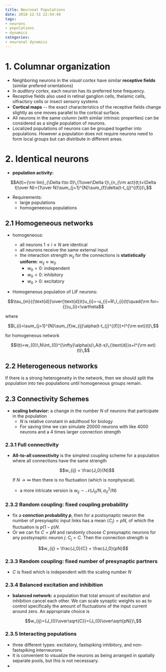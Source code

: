 ```yaml
---
title: Neuronal Populations
date: 2018-12-31 22:54:49
tags:
- neurons
- populations
- dynamics
categories:
- neuronal dynamics
---
```

# 1. Columnar organization

- Neighboring neurons in the _visual cortex_ have similar **receptive fields** (similar prefered orientations)
- In _auditory cortex_, each neuron has its preferred tone frequency.
- Receptive fields also used in retinal ganglion cells, thelamic cells, olfractory cells or insect sensory systems
- **Cortical maps** -- the exact characteristics of the receptive ﬁelds change slightly as one moves parallel to the cortical surface.
- All neurons in the same column (with similar intrinsic properties) can be considered as a single population of neurons.
- Localized populations of neurons can be grouped together into populations. However a population does not require neurons need to form local groups but can distribute in different areas.

# 2. Identical neurons

- **population activity:**

$$A(t)={\rm lim}_{\Delta t\to 0}\,{1\over\Delta t}\,{n_{\rm act}(t;t+\Delta t)\over N}={1\over N}\sum_{j=1}^{N}\sum_{f}\delta(t-t_{j}^{(f)})\,$$

- Requirements:
  - large populations
  - homogeneeous populations

## 2.1 Homogeneous networks

- homogeneous:
  - all neurons $1 \leq i \leq N$ are identical
  - all neurons receive the same external input
  - the interaction strength $w_{ij}$ for the connections is **statistically uniform**: $w_{ij} \approx w_0$
    - $w_0 = 0:$ independent 
    - $w_0 < 0:$ inhibitory
    - $w_0 > 0:$ excitatory

- Homogeneous population of LIF neurons:

$$\tau_{m}{{\text{d}}\over{\text{d}}t}u_{i}=-u_{i}+R\,I_{i}(t)\quad{\rm for~{}}u_{i}<\vartheta$$  

where 

$$I_{i}=\sum_{j=1}^{N}\sum_{f}w_{ij}\alpha(t-t_{j}^{(f)})+I^{\rm ext}(t)\,$$

for homogeneous network

$$I(t)=w_{0}\,N\int_{0}^{\infty}\alpha(s)\,A(t-s)\,{\text{d}}s+I^{\rm ext}(t)\,$$

## 2.2 Heterogeneous networks

If there is a strong heterogeneity in the network, then we should split the population into two populations until homogeneous groups remain.

## 2.3 Connectivity Schemes

- **scaling behavior:** a change in the number $N$ of neurons that participate in the population
  - $N$ is relative constant in adulthood for biology
  - For saving time we can simulate 20000 neurons with like 4000 neurons and a 4 times larger connection strength

### 2.3.1 Full connectivity

- **All-to-all connectivity** is the simplest coupling scheme for a population where all connections have the same strength 
  
  $$w_{ij} = \frac{J_0}{N}$$ 
  
  If $N\rightarrow \infty$ then there is no fluctuation (which is nonphysical). 
  - a more intricate version is $w_{ij}\sim \mathcal{N}(J_0/N, \sigma_0^2/N)$

### 2.3.2 Random coupling: fixed coupling probability

- fix a **connction probability $p$**, then for a postsynaptic neuron the number of presynaptic input links has a mean $\langle C_j \rangle = pN$, of which the fluctuation is $p(1-p)N$. 
- Or we can fix $C = pN$ and randomly choose $C$ presynaptic neurons for any postsynaptic neuron $j$: $C_j=C$. Then the connection strength is 

$$w_{ij} = \frac{J_0}{C} = \frac{J_0}{pN}$$

### 2.3.3 Random coupling: fixed number of presynaptic partners

- $C$ is fixed which is independent with the scaling number $N$

### 2.3.4 Balanced excitation and inhibition

- **balanced network:** a population that total amount of excitation and inhibition cancel each other. We can scale synaptic weights so as to control specifically the amount of fluctuations of the input current around zero. An appropriate choice is 

$$w_{ij}={J_{0}\over\sqrt{C}}={J_{0}\over\sqrt{pN}}\,$$

### 2.3.5 Interacting populations

- three different types: excitatory, fastspiking inhibitory, and non-fastspiking interneurons
- It is convenient to visualize the neurons as being arranged in spatially separate pools, but this is not necesssary.
- 